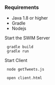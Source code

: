 
### Requirements

- Java 1.8 or higher
- Gradle
- Nodejs

Start the SWIM Server

```
 gradle build
 gradle run

```

Start Client

```
 node getTweets.js

 open client.html
```